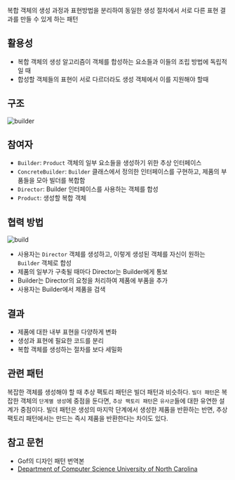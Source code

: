 복합 객체의 생성 과정과 표현방법을 분리하여 동일한 생성 절차에서 서로 다른 표현 결과를 만들 수 있게 하는 패턴

활용성
---

- 복합 객체의 생성 알고리즘이 객체를 합성하는 요소들과 이들의 조립 방법에 독립적일 때
- 합성할 객체들의 표현이 서로 다르더라도 생성 객체에서 이를 지원해야 할때

구조
---

![builder](https://www.cs.unc.edu/~stotts/GOF/hires/Pictures/builder.gif)

참여자
---

- `Builder`: `Product` 객체의 일부 요소들을 생성하기 위한 추상 인터페이스
- `ConcreteBuilder`: `Builder` 클래스에서 정의한 인터페이스를 구현하고, 제품의 부품들을 모아 빌더를 복합함
- `Director`: Builder 인터페이스를 사용하는 객체를 합성
- `Product`: 생성할 복합 객체

협력 방법
---

![build](https://www.cs.unc.edu/~stotts/GOF/hires/Pictures/build095.gif)

- 사용자는 `Director` 객체를 생성하고, 이렇게 생성된 객체를 자신이 원하는 `Builder` 객체로 합성
- 제품의 일부가 구축될 때마다 Director는 Builder에게 통보
- Builder는 Director의 요청을 처리하여 제품에 부품을 추가
- 사용자는 Builder에서 제품을 검색

결과
---

- 제품에 대한 내부 표현을 다양하게 변화
- 생성과 표현에 필요한 코드를 분리
- 복합 객체를 생성하는 절차를 보다 세밀화

관련 패턴
---

복잡한 객체를 생성해야 할 때 추상 팩토리 패턴은 빌더 패턴과 비슷하다. `빌더 패턴`은 복잡한 객체의 `단계별 생성`에 중점을 둔다면, `추상 팩토리 패턴`은 `유사군`들에 대한 유연한 설계가 중점이다. 빌더 패턴은 생성의 마지막 단계에서 생성한 제품을 반환하는 반면, 추상 팩토리 패턴에서는 만드는 즉시 제품을 반환한다는 차이도 있다.

참고 문헌
---

- Gof의 디자인 패턴 번역본
- [Department of Computer Science University of North Carolina](https://www.cs.unc.edu/~stotts/GOF/hires/pat3bfso.htm)